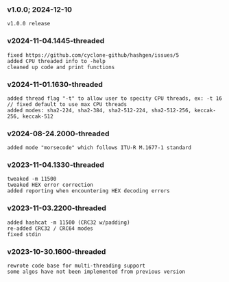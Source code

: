 ### v1.0.0; 2024-12-10
```
v1.0.0 release
```
### v2024-11-04.1445-threaded
```
fixed https://github.com/cyclone-github/hashgen/issues/5
added CPU threaded info to -help
cleaned up code and print functions
```
### v2024-11-01.1630-threaded
```
added thread flag "-t" to allow user to specity CPU threads, ex: -t 16 // fixed default to use max CPU threads
added modes: sha2-224, sha2-384, sha2-512-224, sha2-512-256, keccak-256, keccak-512
```
### v2024-08-24.2000-threaded
```
added mode "morsecode" which follows ITU-R M.1677-1 standard
```
### v2023-11-04.1330-threaded
```
tweaked -m 11500
tweaked HEX error correction
added reporting when encountering HEX decoding errors
```
### v2023-11-03.2200-threaded
```
added hashcat -m 11500 (CRC32 w/padding)
re-added CRC32 / CRC64 modes
fixed stdin
```
### v2023-10-30.1600-threaded
```
rewrote code base for multi-threading support
some algos have not been implemented from previous version
```